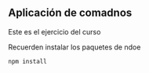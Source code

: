 ## Aplicación de comadnos

Este es el ejercicio del curso

Recuerden instalar los paquetes de ndoe

```
npm install
```